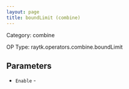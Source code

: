 ```yaml
---
layout: page
title: boundLimit (combine)
---
```


Category: combine

OP Type: raytk.operators.combine.boundLimit

## Parameters

* `Enable` -
